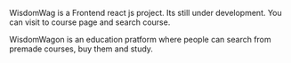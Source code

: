 WisdomWag is a Frontend react js project.
Its still under development.
You can visit to course page and search course.


WisdomWagon is an education pratform where people can search from premade courses, buy them and study. 
